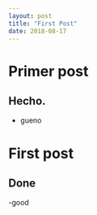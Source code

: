 ```yaml
---
layout: post
title: "First Post"
date: 2018-08-17
---
```


# Primer post
## Hecho.
- gueno

# First post
## Done
-good
